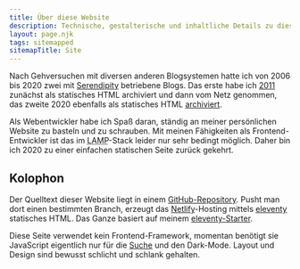 ```yaml
---
title: Über diese Website
description: Technische, gestalterische und inhaltliche Details zu dieser Webseite
layout: page.njk
tags: sitemapped
sitemapTitle: Site
---
```


Nach Gehversuchen mit diversen anderen Blogsystemen hatte ich von 2006 bis 2020 zwei mit [Serendipity](https://s9y.org) betriebene Blogs. Das erste habe ich [2011](https://web.archive.org/web/20111209164727/https://matthias.yellowled.de/) zunächst als statisches HTML archiviert und dann vom Netz genommen, das zweite 2020 ebenfalls als statisches HTML [archiviert](/archiv/).

Als Webentwickler habe ich Spaß daran, ständig an meiner persönlichen Website zu basteln und zu schrauben. Mit meinen Fähigkeiten als Frontend-Entwickler ist das im <abbr title="Linux Apache MySQL PHP">LAMP</abbr>-Stack leider nur sehr bedingt möglich. Daher bin ich 2020 zu einer einfachen statischen Seite zurück gekehrt.

## Kolophon

Der Quelltext dieser Website liegt in einem [GitHub-Repository](https://github.com/yellowled/yellowled.de). Pusht man dort einen bestimmten Branch, erzeugt das [Netlify](https://www.netlify.com)-Hosting mittels [eleventy](https://www.11ty.dev) statisches HTML. Das Ganze basiert auf meinem [eleventy-Starter](https://github.com/yellowled/yl-11ty).

Diese Seite verwendet kein Frontend-Framework, momentan benötigt sie JavaScript eigentlich nur für die [Suche](/search/) und den Dark-Mode. Layout und Design sind bewusst schlicht und schlank gehalten.
